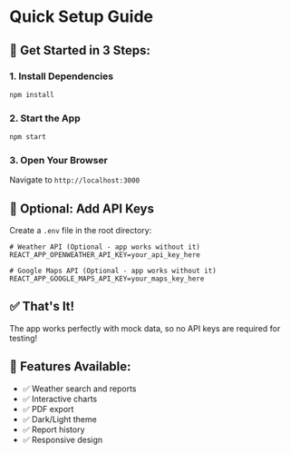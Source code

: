 # Quick Setup Guide

## 🚀 Get Started in 3 Steps:

### 1. Install Dependencies
```bash
npm install
```

### 2. Start the App
```bash
npm start
```

### 3. Open Your Browser
Navigate to `http://localhost:3000`

## 🔧 Optional: Add API Keys

Create a `.env` file in the root directory:

```env
# Weather API (Optional - app works without it)
REACT_APP_OPENWEATHER_API_KEY=your_api_key_here

# Google Maps API (Optional - app works without it)  
REACT_APP_GOOGLE_MAPS_API_KEY=your_maps_key_here
```

## ✅ That's It!

The app works perfectly with mock data, so no API keys are required for testing!

## 🎯 Features Available:
- ✅ Weather search and reports
- ✅ Interactive charts
- ✅ PDF export
- ✅ Dark/Light theme
- ✅ Report history
- ✅ Responsive design
